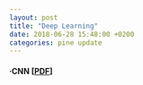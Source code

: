 ```yaml
---
layout: post
title: "Deep Learning"
date: 2018-06-28 15:48:00 +0200
categories: pine update
---
```


#### ∙CNN [<a href="https://github.com/ispine/ispine.github.io/raw/master/assets/CNN.pdf">PDF</a>]
